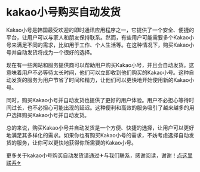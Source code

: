# kakao小号购买自动发货

Kakao小号是韩国最受欢迎的即时通讯应用程序之一，它提供了一个安全、便捷的平台，让用户可以与家人和朋友保持联系。然而，有些用户可能需要多个Kakao小号来满足不同的需求，比如用于工作、个人生活等。在这种情况下，购买Kakao小号并自动发货将成为一个很好的选择。

现在有一些网站和服务提供商可以帮助用户购买Kakao小号，并且会自动发货。这意味着用户不必等待太长时间，他们可以立即收到他们购买的Kakao小号。这种自动发货的服务为用户节省了时间和精力，让他们可以更快地开始使用新的Kakao小号。

同时，购买Kakao小号并自动发货也提供了更好的用户体验。用户不必担心等待时间过长，也不必担心可能出现的延迟。这种便利和高效的服务吸引了越来越多的用户选择购买Kakao小号并自动发货。

总的来说，购买Kakao小号并自动发货是一个方便、快捷的选择，让用户可以更好地满足其多样化的需求。如果你也有购买Kakao小号的需求，不妨考虑选择自动发货的服务，让你可以更快地获得你所需要的Kakao小号。

更多关于kakao小号购买自动发货请通过✈与我们联系，感谢阅读，谢谢！[点这里联系✈](https://d.k02.cc)